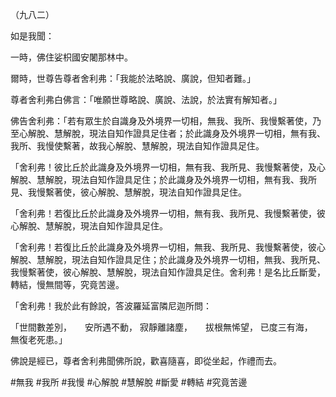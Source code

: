 （九八二）

如是我聞：

一時，佛住娑枳國安闍那林中。

爾時，世尊告尊者舍利弗：「我能於法略說、廣說，但知者難。」

尊者舍利弗白佛言：「唯願世尊略說、廣說、法說，於法實有解知者。」

佛告舍利弗：「若有眾生於自識身及外境界一切相，無我、我所、我慢繫著使，乃至心解脫、慧解脫，現法自知作證具足住者；於此識身及外境界一切相，無有我、我所、我慢使繫著，故我心解脫、慧解脫，現法自知作證具足住。

「舍利弗！彼比丘於此識身及外境界一切相，無有我、我所見、我慢繫著使，及心解脫、慧解脫，現法自知作證具足住；於此識身及外境界一切相，無有我、我所見、我慢繫著使，彼心解脫、慧解脫，現法自知作證具足住。

「舍利弗！若復比丘於此識身及外境界一切相，無有我、我所見、我慢繫著使，彼心解脫、慧解脫，現法自知作證具足住。

「舍利弗！若復比丘於此識身及外境界一切相，無我、我所見、我慢繫著使，彼心解脫、慧解脫，現法自知作證具足住；於此識身及外境界一切相，無我、我所見、我慢繫著使，彼心解脫、慧解脫，現法自知作證具足住。舍利弗！是名比丘斷愛，轉結，慢無間等，究竟苦邊。

「舍利弗！我於此有餘說，答波羅延富隣尼迦所問：

「世間數差別，　　安所遇不動，
寂靜離諸塵，　　拔根無悕望，
已度三有海，　　無復老死患。」

佛說是經已，尊者舍利弗聞佛所說，歡喜隨喜，即從坐起，作禮而去。




#無我
#我所
#我慢
#心解脫
#慧解脫
#斷愛
#轉結
#究竟苦邊
